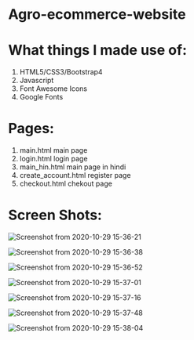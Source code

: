 # Agro-ecommerce-website

# What things I made use of:

1. HTML5/CSS3/Bootstrap4
2. Javascript
3. Font Awesome Icons
4. Google Fonts

# Pages:

1. main.html main page
2. login.html login page
3. main_hin.html main page in hindi
4. create_account.html register page
5. checkout.html chekout page

# Screen Shots:

![Screenshot from 2020-10-29 15-36-21](https://user-images.githubusercontent.com/64844786/97555021-9ad4f500-19fd-11eb-8b23-ef556f95529b.png)

![Screenshot from 2020-10-29 15-36-38](https://user-images.githubusercontent.com/64844786/97555029-9d374f00-19fd-11eb-9db6-84fa88db656f.png)

![Screenshot from 2020-10-29 15-36-52](https://user-images.githubusercontent.com/64844786/97555037-9e687c00-19fd-11eb-8a19-ca49afd0bfc8.png)

![Screenshot from 2020-10-29 15-37-01](https://user-images.githubusercontent.com/64844786/97555045-a0cad600-19fd-11eb-9bb3-7528c8578bfc.png)

![Screenshot from 2020-10-29 15-37-16](https://user-images.githubusercontent.com/64844786/97555052-a2949980-19fd-11eb-81a6-89c6ffe8258e.png)

![Screenshot from 2020-10-29 15-37-48](https://user-images.githubusercontent.com/64844786/97555061-a45e5d00-19fd-11eb-8fdf-d23e3094cfb3.png)

![Screenshot from 2020-10-29 15-38-04](https://user-images.githubusercontent.com/64844786/97555064-a6282080-19fd-11eb-8338-ec5a240b35e3.png)

